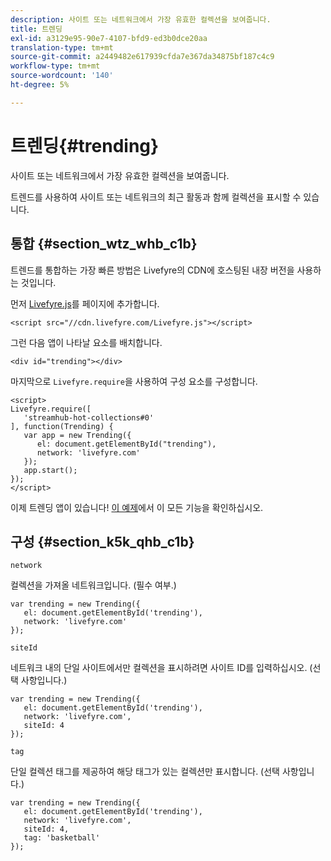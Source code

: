 ```yaml
---
description: 사이트 또는 네트워크에서 가장 유효한 컬렉션을 보여줍니다.
title: 트렌딩
exl-id: a3129e95-90e7-4107-bfd9-ed3b0dce20aa
translation-type: tm+mt
source-git-commit: a2449482e617939cfda7e367da34875bf187c4c9
workflow-type: tm+mt
source-wordcount: '140'
ht-degree: 5%

---
```


# 트렌딩{#trending}

사이트 또는 네트워크에서 가장 유효한 컬렉션을 보여줍니다.

트렌드를 사용하여 사이트 또는 네트워크의 최근 활동과 함께 컬렉션을 표시할 수 있습니다.

## 통합 {#section_wtz_whb_c1b}

트렌드를 통합하는 가장 빠른 방법은 Livefyre의 CDN에 호스팅된 내장 버전을 사용하는 것입니다.

먼저 [Livefyre.js](https://github.com/Livefyre/Livefyre.js)를 페이지에 추가합니다.

```
<script src="//cdn.livefyre.com/Livefyre.js"></script> 
```

그런 다음 앱이 나타날 요소를 배치합니다.

```
<div id="trending"></div>
```

마지막으로 `Livefyre.require`을 사용하여 구성 요소를 구성합니다.

```
<script> 
Livefyre.require([ 
   'streamhub-hot-collections#0' 
], function(Trending) {     
   var app = new Trending({ 
      el: document.getElementById("trending"), 
      network: 'livefyre.com' 
   }); 
   app.start(); 
}); 
</script>
```

이제 트렌딩 앱이 있습니다! [이 예제](https://codepen.io/gobengo/pen/GijEy)에서 이 모든 기능을 확인하십시오.

## 구성 {#section_k5k_qhb_c1b}

`network`

컬렉션을 가져올 네트워크입니다. (필수 여부.)

```
var trending = new Trending({ 
   el: document.getElementById('trending'), 
   network: 'livefyre.com' 
});
```

`siteId`

네트워크 내의 단일 사이트에서만 컬렉션을 표시하려면 사이트 ID를 입력하십시오. (선택 사항입니다.)

```
var trending = new Trending({ 
   el: document.getElementById('trending'), 
   network: 'livefyre.com', 
   siteId: 4 
});
```

`tag`

단일 컬렉션 태그를 제공하여 해당 태그가 있는 컬렉션만 표시합니다. (선택 사항입니다.)

```
var trending = new Trending({ 
   el: document.getElementById('trending'), 
   network: 'livefyre.com', 
   siteId: 4, 
   tag: 'basketball' 
});
```
